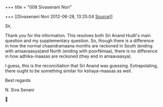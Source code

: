 +++
title = "008 Sivasenani Nori"

+++
[[Sivasenani Nori	2012-06-28, 13:25:04 [Source](https://groups.google.com/g/bvparishat/c/IIPxyn8_obQ)]]



Sir,



Thank you for the information. This resolves both Sri Anand Hudli's main question and my supplementary question. So, though there is a difference in how the normal chaandramaana months are reckoned in South (ending with amaavaasya)and North (ending with poorNimaa), there is no difference in how adhika-maasas are reckoned (they end in amaavaasya).



I guess, this is the reconciliation that Sri Anand was guessing. Extrapolating, there ought to be something similar for kshaya-maasas as well.



Best regards

N. Siva Senani  
  



